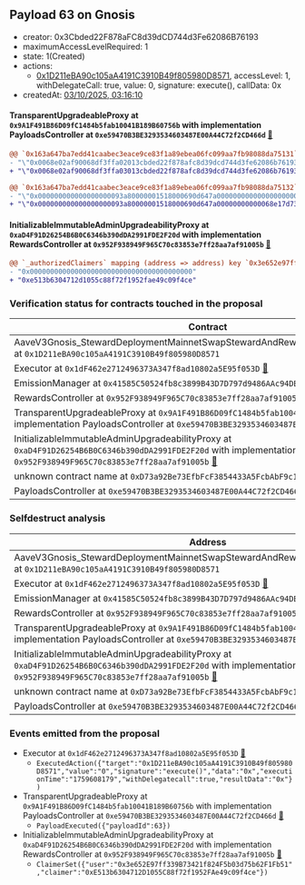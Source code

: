 ## Payload 63 on Gnosis

- creator: 0x3Cbded22F878aFC8d39dCD744d3Fe62086B76193
- maximumAccessLevelRequired: 1
- state: 1(Created)
- actions:
  - [0x1D211eBA90c105aA4191C3910B49f805980D8571](https://gnosisscan.io/address/0x1D211eBA90c105aA4191C3910B49f805980D8571), accessLevel: 1, withDelegateCall: true, value: 0, signature: execute(), callData: 0x
- createdAt: [03/10/2025, 03:16:10](https://gnosisscan.io/tx/0x748ec93def459409bd4aba8f7e027fa68ed3e53beb97f406a7af50d818d40a42)

#### TransparentUpgradeableProxy at `0x9A1F491B86D09fC1484b5fab10041B189B60756b` with implementation PayloadsController at `0xe59470B3BE3293534603487E00A44C72f2CD466d` [:ghost:](https://github.com/bgd-labs/aave-address-book  "GovernanceV3Gnosis.PAYLOADS_CONTROLLER")

```diff
@@ `0x163a647ba7edd41caabec3eace9ce83f1a89ebea06fc099aa7fb98088da75131` raw  @@
- "\"0x0068e02af90068df3ffa02013cbded22f878afc8d39dcd744d3fe62086b76193\""
+ "\"0x0068e02af90068df3ffa03013cbded22f878afc8d39dcd744d3fe62086b76193\""

@@ `0x163a647ba7edd41caabec3eace9ce83f1a89ebea06fc099aa7fb98088da75132` raw  @@
- "\"0x000000000000000000093a80000001518000690d647a00000000000000000000\""
+ "\"0x000000000000000000093a80000001518000690d647a00000000000068e17d73\""

```
#### InitializableImmutableAdminUpgradeabilityProxy at `0xaD4F91D26254B6B0C6346b390dDA2991FDE2F20d` with implementation RewardsController at `0x952F938949F965C70c83853e7ff28aa7af91005b` [:ghost:](https://github.com/bgd-labs/aave-address-book  "AaveV3Gnosis.DEFAULT_INCENTIVES_CONTROLLER")

```diff
@@ `_authorizedClaimers` mapping (address => address) key `0x3e652e97ff339b73421f824f5b03d75b62f1fb51` @@
- "0x0000000000000000000000000000000000000000"
+ "0xe513b6304712d1055c88f72f1952fae49c09f4ce"

```
### Verification status for contracts touched in the proposal

| Contract | Status |
|---------|------------|
| AaveV3Gnosis_StewardDeploymentMainnetSwapStewardAndRewardsSteward_20250821 at `0x1D211eBA90c105aA4191C3910B49f805980D8571` | Contract |
| Executor at `0x1dF462e2712496373A347f8ad10802a5E95f053D` [:ghost:](https://github.com/bgd-labs/aave-address-book  "AaveV3Gnosis.ACL_ADMIN") | Contract |
| EmissionManager at `0x41585C50524fb8c3899B43D7D797d9486AAc94DB` [:ghost:](https://github.com/bgd-labs/aave-address-book  "AaveV3Gnosis.EMISSION_MANAGER") | Contract |
| RewardsController at `0x952F938949F965C70c83853e7ff28aa7af91005b` | Contract |
| TransparentUpgradeableProxy at `0x9A1F491B86D09fC1484b5fab10041B189B60756b` with implementation PayloadsController at `0xe59470B3BE3293534603487E00A44C72f2CD466d` [:ghost:](https://github.com/bgd-labs/aave-address-book  "GovernanceV3Gnosis.PAYLOADS_CONTROLLER") | Contract |
| InitializableImmutableAdminUpgradeabilityProxy at `0xaD4F91D26254B6B0C6346b390dDA2991FDE2F20d` with implementation RewardsController at `0x952F938949F965C70c83853e7ff28aa7af91005b` [:ghost:](https://github.com/bgd-labs/aave-address-book  "AaveV3Gnosis.DEFAULT_INCENTIVES_CONTROLLER") | Contract |
| unknown contract name at `0xD73a92Be73EfbFcF3854433A5FcbAbF9c1316073` | EOA |
| PayloadsController at `0xe59470B3BE3293534603487E00A44C72f2CD466d` | Contract |

### Selfdestruct analysis

| Address | Result |
|---------|------------|
| AaveV3Gnosis_StewardDeploymentMainnetSwapStewardAndRewardsSteward_20250821 at `0x1D211eBA90c105aA4191C3910B49f805980D8571` | Safe |
| Executor at `0x1dF462e2712496373A347f8ad10802a5E95f053D` [:ghost:](https://github.com/bgd-labs/aave-address-book  "AaveV3Gnosis.ACL_ADMIN") | DelegateCall |
| EmissionManager at `0x41585C50524fb8c3899B43D7D797d9486AAc94DB` [:ghost:](https://github.com/bgd-labs/aave-address-book  "AaveV3Gnosis.EMISSION_MANAGER") | Safe |
| RewardsController at `0x952F938949F965C70c83853e7ff28aa7af91005b` | Safe |
| TransparentUpgradeableProxy at `0x9A1F491B86D09fC1484b5fab10041B189B60756b` with implementation PayloadsController at `0xe59470B3BE3293534603487E00A44C72f2CD466d` [:ghost:](https://github.com/bgd-labs/aave-address-book  "GovernanceV3Gnosis.PAYLOADS_CONTROLLER") | DelegateCall |
| InitializableImmutableAdminUpgradeabilityProxy at `0xaD4F91D26254B6B0C6346b390dDA2991FDE2F20d` with implementation RewardsController at `0x952F938949F965C70c83853e7ff28aa7af91005b` [:ghost:](https://github.com/bgd-labs/aave-address-book  "AaveV3Gnosis.DEFAULT_INCENTIVES_CONTROLLER") | DelegateCall |
| unknown contract name at `0xD73a92Be73EfbFcF3854433A5FcbAbF9c1316073` | EOA |
| PayloadsController at `0xe59470B3BE3293534603487E00A44C72f2CD466d` | Safe |

### Events emitted from the proposal

- Executor at `0x1dF462e2712496373A347f8ad10802a5E95f053D` [:ghost:](https://github.com/bgd-labs/aave-address-book  "AaveV3Gnosis.ACL_ADMIN")
  - `ExecutedAction({"target":"0x1D211eBA90c105aA4191C3910B49f805980D8571","value":"0","signature":"execute()","data":"0x","executionTime":"1759608179","withDelegatecall":true,"resultData":"0x"})`
- TransparentUpgradeableProxy at `0x9A1F491B86D09fC1484b5fab10041B189B60756b` with implementation PayloadsController at `0xe59470B3BE3293534603487E00A44C72f2CD466d` [:ghost:](https://github.com/bgd-labs/aave-address-book  "GovernanceV3Gnosis.PAYLOADS_CONTROLLER")
  - `PayloadExecuted({"payloadId":63})`
- InitializableImmutableAdminUpgradeabilityProxy at `0xaD4F91D26254B6B0C6346b390dDA2991FDE2F20d` with implementation RewardsController at `0x952F938949F965C70c83853e7ff28aa7af91005b` [:ghost:](https://github.com/bgd-labs/aave-address-book  "AaveV3Gnosis.DEFAULT_INCENTIVES_CONTROLLER")
  - `ClaimerSet({"user":"0x3e652E97ff339B73421f824F5b03d75b62F1Fb51","claimer":"0xE513b6304712D1055C88f72f1952FAe49c09f4ce"})`
